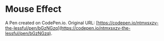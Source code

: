 # Mouse Effect

A Pen created on CodePen.io. Original URL: [https://codepen.io/ntmxsxzv-the-lessful/pen/bGzNGzq](https://codepen.io/ntmxsxzv-the-lessful/pen/bGzNGzq).


